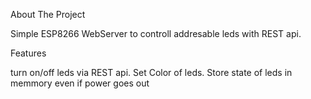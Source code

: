 About The Project

Simple ESP8266 WebServer to controll addresable leds with REST api.

Features

turn on/off leds via REST api.
Set Color of leds.
Store state of leds in memmory even if power goes out
